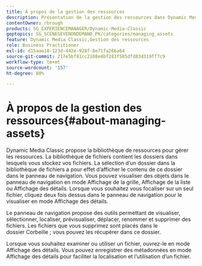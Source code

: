 ```yaml
---
title: À propos de la gestion des ressources
description: Présentation de la gestion des ressources dans Dynamic Media Classic
contentOwner: rbrough
products: SG_EXPERIENCEMANAGER/Dynamic-Media-Classic
geptopics: SG_SCENESEVENONDEMAND_PK/categories/managing_assets
feature: Dynamic Media Classic,Gestion des ressources
role: Business Practitioner
exl-id: d15aaa18-123d-442e-928f-8e71fa266a64
source-git-commit: 217e5bf81cc2108e4bf283f585dfd83d319ff7c9
workflow-type: tm+mt
source-wordcount: '157'
ht-degree: 80%

---
```


# À propos de la gestion des ressources{#about-managing-assets}

Dynamic Media Classic propose la bibliothèque de ressources pour gérer les ressources. La bibliothèque de fichiers contient les dossiers dans lesquels vous stockez vos fichiers. La sélection d’un dossier dans la bibliothèque de fichiers a pour effet d’afficher le contenu de ce dossier dans le panneau de navigation. Vous pouvez visualiser des objets dans le panneau de navigation en mode Affichage de la grille, Affichage de la liste ou Affichage des détails. Lorsque vous souhaitez vous focaliser sur un seul fichier, cliquez deux fois dessus dans le panneau de navigation pour le visualiser en mode Affichage des détails. 

Le panneau de navigation propose des outils permettant de visualiser, sélectionner, localiser, prévisualiser, déplacer, renommer et supprimer des fichiers. Les fichiers que vous supprimez sont placés dans le dossier Corbeille ; vous pouvez les récupérer dans ce dossier.

Lorsque vous souhaitez examiner ou utiliser un fichier, ouvrez-le en mode Affichage des détails. Vous pouvez enregistrer des métadonnées en mode Affichage des détails pour faciliter la localisation et l’utilisation d’un fichier.
